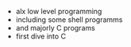 - alx low level programming
- including some shell programms
- and majorly C programs
- first dive into C
